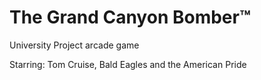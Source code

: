 # The Grand Canyon Bomber™
University Project arcade game

Starring: Tom Cruise, Bald Eagles and the American Pride

